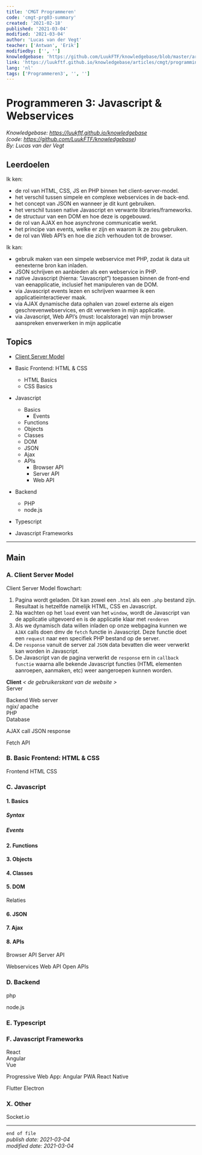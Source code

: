 ```yaml
---
title: 'CMGT Programmeren'
code: 'cmgt-prg03-summary'
created: '2021-02-18'
published: '2021-03-04'
modified: '2021-03-04'
author: 'Lucas van der Vegt'
teacher: ['Antwan', 'Erik']
modifiedby: ['', '']
knowledgebase: 'https://github.com/LuukFTF/knowledgebase/blob/master/articles/cmgt/programming/cmgt-prg03-summary.md'
link: 'https://luukftf.github.io/knowledgebase/articles/cmgt/programming/cmgt-prg03-summary.html'
lang: 'nl'
tags: ['Programmeren3', '', '']
---
```


# Programmeren 3: Javascript & Webservices
*Knowledgebase: https://luukftf.github.io/knowledgebase*  
*(code: https://github.com/LuukFTF/knowledgebase)*  
*By: Lucas van der Vegt*
<!-- Editted by: NAME, NAME, NAME -->


## Leerdoelen

Ik ken:  
- de rol van HTML, CSS, JS en PHP binnen het client-server-model.
- het verschil tussen simpele en complexe webservices in de back-end.
- het concept van JSON en wanneer je dit kunt gebruiken.
- het verschil tussen native Javascript en verwante libraries/frameworks.
- de structuur van een DOM en hoe deze is opgebouwd.
- de rol van AJAX en hoe asynchrone communicatie werkt.
- het principe van events, welke er zijn en waarom ik ze zou gebruiken.
- de rol van Web API’s en hoe die zich verhouden tot de browser.  

Ik kan:  
- gebruik maken van een simpele webservice met PHP, zodat ik data uit eenexterne bron kan inladen.
- JSON schrijven en aanbieden als een webservice in PHP.
- native Javascript (hierna: “Javascript”) toepassen binnen de front-end van eenapplicatie, inclusief het manipuleren van de DOM.
- via Javascript events lezen en schrijven waarmee ik een applicatieinteractiever maak.
- via AJAX dynamische data ophalen van zowel externe als eigen geschrevenwebservices, en dit verwerken in mijn applicatie.
- via Javascript, Web API’s (must: localstorage) van mijn browser aanspreken enverwerken in mijn applicatie

## Topics

- [Client Server Model](#a-client-server-model)

- Basic Frontend: HTML & CSS
    - HTML Basics
    - CSS Basics

- Javascript
    - Basics
        - Events
    - Functions
    - Objects
    - Classes
    - DOM
    - JSON
    - Ajax
    - APIs
        - Browser API
        - Server API
        - Web API

- Backend
    - PHP
    - node.js

- Typescript

- Javascript Frameworks

---

## Main

### A. Client Server Model

Client Server Model flowchart:
1. Pagina wordt geladen. Dit kan zowel een `.html` als een `.php` bestand zijn. Resultaat is hetzelfde namelijk HTML, CSS en Javascript.
2. Na wachten op het `load` event van het `window`, wordt de Javascript van de applicatie uitgevoerd en is de applicatie klaar met `renderen`
3. Als we dynamisch data willen inladen op onze webpagina kunnen we `AJAX` calls doen dmv de `fetch` functie in Javascript. Deze functie doet een `request` naar een specifiek PHP bestand op de server.
4. De `response` vanuit de server zal `JSON` data bevatten die weer verwerkt kan worden in Javascript.
5. De Javascript van de pagina verwerkt de `response` ern in `callback functie` waarna alle bekende Javascript functies (HTML elementen aanroepen, aanmaken, etc) weer aangeroepen kunnen worden.

**Client** *< de gebruikerskant van de website >*  
Server

Backend
Web server  
ngix/ apache  
PHP  
Database  

AJAX call
JSON response  

Fetch API

### B. Basic Frontend: HTML & CSS

Frontend
HTML 
CSS  

### C. Javascript

#### 1. Basics

##### Syntax

##### Events

#### 2. Functions
#### 3. Objects
#### 4. Classes
#### 5. DOM

Relaties

#### 6. JSON
#### 7. Ajax
#### 8. APIs
Browser API
Server API

Webservices 
Web API
Open APIs


### D. Backend

php

node.js

### E. Typescript

### F. Javascript Frameworks

React  
Angular  
Vue    

Progressive Web App:
Angular PWA
React Native

Flutter
Electron  

### X. Other

Socket.io  


---
`end of file`  
*publish date: 2021-03-04*  
*modified date: 2021-03-04*  
  
<!-- LINKS -->
[google]: https://www.google.com  